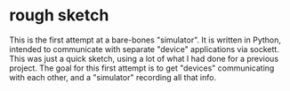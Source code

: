 # rough sketch
This is the first attempt at a bare-bones "simulator".
It is written in Python, intended to communicate with separate "device" applications via sockett.
This was just a quick sketch, using a lot of what I had done for a previous project.
The goal for this first attempt is to get "devices" communicating with each other, and a "simulator" recording all that info.
